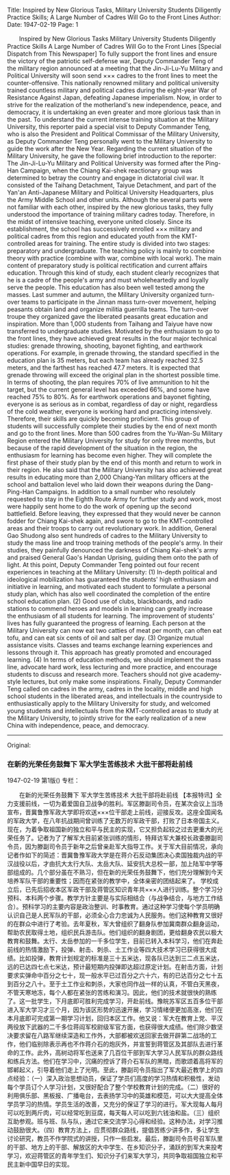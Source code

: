 Title: Inspired by New Glorious Tasks, Military University Students Diligently Practice Skills; A Large Number of Cadres Will Go to the Front Lines
Author:
Date: 1947-02-19
Page: 1

　　Inspired by New Glorious Tasks
    Military University Students Diligently Practice Skills
    A Large Number of Cadres Will Go to the Front Lines
    [Special Dispatch from This Newspaper] To fully support the front lines and ensure the victory of the patriotic self-defense war, Deputy Commander Teng of the military region announced at a meeting that the Jin-Ji-Lu-Yu Military and Political University will soon send ××× cadres to the front lines to meet the counter-offensive. This nationally renowned military and political university trained countless military and political cadres during the eight-year War of Resistance Against Japan, defeating Japanese imperialism. Now, in order to strive for the realization of the motherland's new independence, peace, and democracy, it is undertaking an even greater and more glorious task than in the past. To understand the current intense training situation at the Military University, this reporter paid a special visit to Deputy Commander Teng, who is also the President and Political Commissar of the Military University, as Deputy Commander Teng personally went to the Military University to guide the work after the New Year. Regarding the current situation of the Military University, he gave the following brief introduction to the reporter: The Jin-Ji-Lu-Yu Military and Political University was formed after the Ping-Han Campaign, when the Chiang Kai-shek reactionary group was determined to betray the country and engage in dictatorial civil war. It consisted of the Taihang Detachment, Taiyue Detachment, and part of the Yan'an Anti-Japanese Military and Political University Headquarters, plus the Army Middle School and other units. Although the several parts were not familiar with each other, inspired by the new glorious tasks, they fully understood the importance of training military cadres today. Therefore, in the midst of intensive teaching, everyone united closely.
    Since its establishment, the school has successively enrolled ××× military and political cadres from this region and educated youth from the KMT-controlled areas for training. The entire study is divided into two stages: preparatory and undergraduate. The teaching policy is mainly to combine theory with practice (combine with war, combine with local work). The main content of preparatory study is political rectification and current affairs education. Through this kind of study, each student clearly recognizes that he is a cadre of the people's army and must wholeheartedly and loyally serve the people. This education has also been well tested among the masses. Last summer and autumn, the Military University organized turn-over teams to participate in the Jinnan mass turn-over movement, helping peasants obtain land and organize militia guerrilla teams. The turn-over troupe they organized gave the liberated peasants great education and inspiration. More than 1,000 students from Taihang and Taiyue have now transferred to undergraduate studies. Motivated by the enthusiasm to go to the front lines, they have achieved great results in the four major technical studies: grenade throwing, shooting, bayonet fighting, and earthwork operations. For example, in grenade throwing, the standard specified in the education plan is 35 meters, but each team has already reached 32.5 meters, and the farthest has reached 47.7 meters. It is expected that grenade throwing will exceed the original plan in the shortest possible time. In terms of shooting, the plan requires 70% of live ammunition to hit the target, but the current general level has exceeded 66%, and some have reached 75% to 80%. As for earthwork operations and bayonet fighting, everyone is as serious as in combat, regardless of day or night, regardless of the cold weather, everyone is working hard and practicing intensively. Therefore, their skills are quickly becoming proficient. This group of students will successfully complete their studies by the end of next month and go to the front lines. More than 500 cadres from the Yu-Wan-Su Military Region entered the Military University for study for only three months, but because of the rapid development of the situation in the region, the enthusiasm for learning has become even higher. They will complete the first phase of their study plan by the end of this month and return to work in their region. He also said that the Military University has also achieved great results in educating more than 2,000 Chiang-Yan military officers at the school and battalion level who laid down their weapons during the Dang-Ping-Han Campaigns. In addition to a small number who resolutely requested to stay in the Eighth Route Army for further study and work, most were happily sent home to do the work of opening up the second battlefield. Before leaving, they expressed that they would never be cannon fodder for Chiang Kai-shek again, and swore to go to the KMT-controlled areas and their troops to carry out revolutionary work. In addition, General Gao Shudong also sent hundreds of cadres to the Military University to study the mass line and troop training methods of the people's army. In their studies, they painfully denounced the darkness of Chiang Kai-shek's army and praised General Gao's Handan Uprising, guiding them onto the path of light. At this point, Deputy Commander Teng pointed out four recent experiences in teaching at the Military University: (1) In-depth political and ideological mobilization has guaranteed the students' high enthusiasm and initiative in learning, and motivated each student to formulate a personal study plan, which has also well coordinated the completion of the entire school education plan. (2) Good use of clubs, blackboards, and radio stations to commend heroes and models in learning can greatly increase the enthusiasm of all students for learning. The improvement of students' lives has fully guaranteed the progress of learning. Each person at the Military University can now eat two catties of meat per month, can often eat tofu, and can eat six cents of oil and salt per day. (3) Organize mutual assistance visits. Classes and teams exchange learning experiences and lessons through it. This approach has greatly promoted and encouraged learning. (4) In terms of education methods, we should implement the mass line, advocate hard work, less lecturing and more practice, and encourage students to discuss and research more. Teachers should not give academy-style lectures, but only make some inspirations. Finally, Deputy Commander Teng called on cadres in the army, cadres in the locality, middle and high school students in the liberated areas, and intellectuals in the countryside to enthusiastically apply to the Military University for study, and welcomed young students and intellectuals from the KMT-controlled areas to study at the Military University, to jointly strive for the early realization of a new China with independence, peace, and democracy.



<hr /> 

Original: 


### 在新的光荣任务鼓舞下  军大学生苦练技术  大批干部将赴前线

1947-02-19
第1版()
专栏：

　　在新的光荣任务鼓舞下
    军大学生苦练技术
    大批干部将赴前线
    【本报特讯】全力支援前线，一切为着爱国自卫战争的胜利。军区滕副司令员，在某次会议上当场宣布，晋冀鲁豫军政大学即将欢送×××位干部走上前线，迎接反攻。这座全国闻名的军政大学，在八年抗战期间曾训练了无数万的军政干部，打败了日本帝国主义。现在，为着争取祖国新的独立和平与民主的实现，它又担负起较之过去更重大的光荣任务了。记者为了了解军大目前紧张训练的情形，特拜访军大兼校长政委滕副司令员，因为滕副司令员于新年之后曾亲赴军大指导工作。关于军大目前情况，承向记者作如下的简述：晋冀鲁豫军政大学是在蒋介石反动集团决心卖国独裁内战的平汉战役以后，才由抗大太行大队、太岳大队、延安抗大总校一部，加上陆军中学等部组成的。几个部分虽在不熟习，但在新的光荣任务鼓舞下，他们充分理解到今天培养军队干部的重要性；因而在紧张的教学中，全体亲密的团结起来了。
    学校成立后，已先后招收本区军政干部及蒋管区知识青年共×××人进行训练。整个学习分预科、本科两个步骤。教学方针主要是与实际相结合（与战争结合，与地方工作结合）。预科学习的主要内容是政治整训、时事教育。通过这种学习使每个学员明确认识自己是人民军队的干部，必须全心合力忠诚为人民服务。他们这种教育又很好的在群众中进行了考验。去年夏秋，军大曾组织了翻身队参加冀南群众翻身运动，帮助农民取得土地，组织民兵游击队。他们组织的翻身剧团，更给翻身农民以极大教育和鼓舞。太行、太岳参加的一千多位学生，目前已转入本科学习，他们在奔赴前线的热情激励下，投弹、射击、刺杀、土工作业等四大技术学习已获得很大成绩。比如投弹，教育计划规定的标准是三十五米达，现各队已达到三二点五米达，远的已达四七点七米达，预计最短期内投弹即达超过原定计划。在射击方面，计划要求实弹命中百分之七十，现一般水平已过百分之六十六，有的已达百分之七十五到百分之八十。至于土工作业和刺杀，大家也同作战一样的认真，不管白天黑夜，不管天寒地冻，每个人都在紧张的苦练和演习。因此，他们的技术就很快的熟练了。这一批学生，下月底即可胜利完成学习，开赴前线。豫皖苏军区五百多位干部进入军大学习才三个月，因为该区形势的迅速开展，学习情绪便更加高涨，他们在本月底即可完成第一期学习计划，回归本区工作。他又说：军大在教育上党、平汉两役放下武器的二千多位蒋阎军校尉级军官方面，也获得很大成绩。他们除少数坚决要求留在八路军继续深造和工作外，大部都被欢送回家去做开辟第二战场的工作，他们临别除表示再也不作蒋介石的炮灰外，并宣誓到蒋管区及其部队去进行革命的工作。此外，高树动将军也送来了几百位干部到军大学习人民军队的群众路线和练兵方法。他们在学习中，沉痛的控诉了蒋介石军队的黑暗，而歌颂着高将军的邯郸起义，引导着他们走上了光明。至此，滕副司令员指出了军大最近教学上的四点经验：（一）深入政治思想动员，保证了学员们高度的学习热情和积极性，发动每个学员订个人学习计划，又很好配合了整个学校教育计划的完成。（二）很好的利用俱乐部、黑板报、广播电台，去表扬学习中的英雄和模范，可以大大提高全体学员学习的热情。学员生活的改善，又充分的保证了学习的进行。军大现每人每月可以吃到两斤肉，可以经常吃到豆腐，每天每人可以吃到六钱油和盐。（三）组织互助参观。班与班、队与队，通过它来交流学习心得和经验。这种办法，对学习推动鼓励很大。（四）教育方法上，应贯彻群众路线，提倡苦练少讲多作，多让学生讨论研究，教员不作学院式的讲授，只作一些启发。最后，滕副司令员号召军队里的干部、地方上的干部、解放区的大中学生、在乡知识分子，涌跃的到军大来投考学习，欢迎蒋管区的青年学生们、知识分子们来军大学习，共同争取祖国独立和平民主新中国早日的实现。
